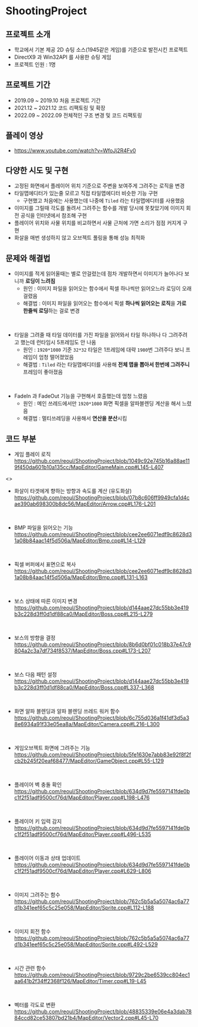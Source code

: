 # ShootingProject

## 프로젝트 소개

- 학교에서 기본 제공 2D 슈팅 소스(1945같은 게임)를 기준으로 발전시킨 프로젝트
- DirectX9 과 Win32API 를 사용한 슈팅 게임
- 프로젝트 인원 : 1명

## 프로젝트 기간

- 2019.09 ~ 2019.10 처음 프로젝트 기간
- 2021.12 ~ 2021.12 코드 리팩토링 및 확장
- 2022.09 ~ 2022.09 전체적인 구조 변경 및 코드 리팩토링

## 플레이 영상

- https://www.youtube.com/watch?v=WfoJj2R4Fv0

## 다양한 시도 및 구현

- 고정된 화면에서 플레이어 위치 기준으로 주변을 보여주게 그려주는 로직을 변경
- 타일맵에디터가 있는줄 모르고 직접 타일맵에디터 비슷한 기능 구현
  - 구현했고 처음에는 사용했는데 나중에 `Tiled` 라는 타일맵에디터를 사용했음
- 이미지를 그릴때 각도를 돌려서 그려주는 함수를 개발 당시에 못찾았기에 이미지 회전 공식을 인터넷에서 참조해 구현
- 플레이어 위치와 사물 위치를 비교하면서 사물 근처에 가면 소리가 점점 커지게 구현
- 화살을 매번 생성하지 않고 오브젝트 풀링을 통해 성능 최적화

## 문제와 해결법

- 이미지를 적게 읽어올때는 별로 안걸렸는데 점차 개발하면서 이미지가 늘어나다 보니까 **로딩이 느려짐**
  - 원인 : 이미지 파일을 읽어오는 함수에서 픽셀 하나씩만 읽어오느라 로딩이 오래 걸렸음
  - 해결법 : 이미지 파일을 읽어오는 함수에서 픽셀 **하나씩 읽어오는 로직**을 **가로 한줄씩 로딩**하는 걸로 변경

<br>

- 타일을 그려줄 때 타일 데이터를 가진 파일을 읽어와서 타일 하나하나 다 그려주려고 했는데 런타임시 5프레임도 안 나옴
  - 원인 : `1920*1080` 기준 `32*32` 타일은 1프레임에 대략 `1980`번 그려주다 보니 프레임이 엄청 떨어졌었음
  - 해결법 : `Tiled` 라는 타일맵에디터를 사용해 **전체 맵을 뽑아서 한번에 그려주니** 프레임이 좋아졌음

<br>

- FadeIn 과 FadeOut 기능을 구현해서 호출했는데 엄청 느렸음
  - 원인 : 메인 쓰레드에서만 `1920*1080` 화면 픽셀을 알파블렌딩 계산을 해서 느렸음
  - 해결법 : 멀티쓰레딩을 사용해서 **연산을 분산**시킴

## 코드 부분

- 게임 플레이 로직
https://github.com/reoul/ShootingProject/blob/1049c92e745b16a88ae119f450da601b10a135cc/MapEditor/GameMain.cpp#L145-L407

<>

- 화살이 타겟에게 향하는 방향과 속도를 계산 (유도화살)
https://github.com/reoul/ShootingProject/blob/07b8c606ff9949cfa1d4cae390ab698300b8dc56/MapEditor/Arrow.cpp#L176-L201

<br>

- BMP 파일을 읽어오는 기능
https://github.com/reoul/ShootingProject/blob/cee2ee6071edf9c8628d31a08b84aac14f5d506a/MapEditor/Bmp.cpp#L14-L129

<br>

- 픽셀 버퍼에서 표면으로 복사
https://github.com/reoul/ShootingProject/blob/cee2ee6071edf9c8628d31a08b84aac14f5d506a/MapEditor/Bmp.cpp#L131-L163

<br>

- 보스 상태에 따른 이미지 변경
https://github.com/reoul/ShootingProject/blob/d144aae27dc55bb3e419b3c228d3ff0d1df88ca0/MapEditor/Boss.cpp#L215-L279

<br>

- 보스의 방향을 결정
https://github.com/reoul/ShootingProject/blob/8b6d0bf01c018b37e47c9804a2c3a7df734f8537/MapEditor/Boss.cpp#L173-L207

<br>

- 보스 다음 패턴 설정
https://github.com/reoul/ShootingProject/blob/d144aae27dc55bb3e419b3c228d3ff0d1df88ca0/MapEditor/Boss.cpp#L337-L368

<br>

- 화면 알파 블렌딩과 알파 블렌딩 쓰레드 워커 함수
https://github.com/reoul/ShootingProject/blob/6c755d036a1f41df3d5a38e6934a91f33e05ea8a/MapEditor/Camera.cpp#L216-L300

<br>

- 게임오브젝트 화면에 그려주는 기능
https://github.com/reoul/ShootingProject/blob/5fe1630e7abb83e92f8f2fcb2b245f20eaf68477/MapEditor/GameObject.cpp#L55-L129

<br>

- 플레이어 벽 충돌 확인
https://github.com/reoul/ShootingProject/blob/634d9d7fe5597141fde0bc1f2f51adf9500cf76d/MapEditor/Player.cpp#L198-L476

<br>

- 플레이어 키 입력 감지
https://github.com/reoul/ShootingProject/blob/634d9d7fe5597141fde0bc1f2f51adf9500cf76d/MapEditor/Player.cpp#L496-L535

<br>

- 플레이어 이동과 상태 업데이트
https://github.com/reoul/ShootingProject/blob/634d9d7fe5597141fde0bc1f2f51adf9500cf76d/MapEditor/Player.cpp#L629-L806

<br>

- 이미지 그려주는 함수
https://github.com/reoul/ShootingProject/blob/762c5b5a5a5074ac6a77d1b341eef65c5c25e058/MapEditor/Sprite.cpp#L112-L188

<br>

- 이미지 회전 함수
https://github.com/reoul/ShootingProject/blob/762c5b5a5a5074ac6a77d1b341eef65c5c25e058/MapEditor/Sprite.cpp#L492-L529

<br>

- 시간 관련 함수
https://github.com/reoul/ShootingProject/blob/9729c2be6539cc804ec1aa641b2f34ff2368f126/MapEditor/Timer.cpp#L19-L45

<br>

- 벡터를 각도로 변환
https://github.com/reoul/ShootingProject/blob/48835339e06e4a3dab7884ccd82ce53807bd21b4/MapEditor/Vector2.cpp#L45-L70
